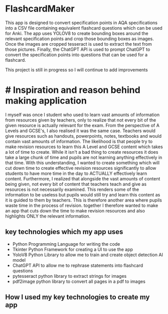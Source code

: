 # FlashcardMaker
This app is designed to convert specification points in AQA specifications into a CSV file containing equivalent flashcard questions which can be used for Anki. The app uses YOLOV8 to create bounding boxes around the relevant specification points and crop those bounding boxes as images. Once the images are cropped tesseract is used to extract the text from those pictures. Finally, the ChatGPT API is used to prompt ChatGPT to convert the specification points into questions that can be used for a flashcard.

This project is still in progress so I will continue to add improvements


# # Inspiration and reason behind making application
I myself was once I student who used to learn vast amounts of information from resources given by teachers, only to realize that not every bit of the given resource is actually relevant for the exam. From the perspective of A Levels and GCSE's, I also realised it was the same case. Teachers would give resources such as handouts, powerpoints, notes, textbooks and would contain vast amounts of information. The likelihood is that people try to make revision resources to learn this A Level and GCSE content which takes a lot of time to create. While it isn't a bad thing to create resources it does take a large chunk of time and pupils are not learning anything effectively in that time. With this understanding, I wanted to create something which will cut down time to create effective revision resources significantly to allow students to have more time in the day to ACTUALLY effectively learn content. Furthermore, I realized that alongside the vast amounts of content being given, not every bit of content that teachers teach and give as resources is not necessarily examined. This renders some of the information to be useless but pupils would still try and learn this content as it is guided to them by teachers. This is therefore another area where pupils waste time in the process of revision. together I therefore wanted to make an app that cuts down the time to make revision resources and also highlights ONLY the relevant information.

## key technologies which my app uses
- Python Programming Language for writing the code
- Tkinter Python Framework for creating a UI to use the app
- YoloV8 Python Library to allow me to train and create object detection AI model
- ChatGPT API to allow me to rephrase statements into flashcard questions
- pytesseract python library to extract strings for images
- pdf2image python library to convert all pages in a pdf to images


## How I used my key technologies to create my app




